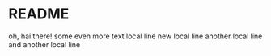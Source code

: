 # README
oh, hai there!
some even more text
local line
new local line
another local line
and another local line
